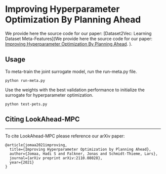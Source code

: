 # Improving Hyperparameter Optimization By Planning Ahead
We provide here the source code for our paper: [Dataset2Vec: Learning Dataset Meta-Features](We provide here the source code for our paper: [Improving Hyperparameter Optimization By Planning Ahead](https://arxiv.org/abs/2110.08028).
).

## Usage
To meta-train the joint surrogate model, run the run-meta.py file.
```
python run-meta.py 
```

Use the weights with the best validation performance to initialize the surrogate for hyperparameter optimization.

```
python test-pets.py
```

## Citing LookAhead-MPC
-----------

To cite LookAhead-MPC please reference our arXiv paper:


```
@article{jomaa2021improving,
  title={Improving Hyperparameter Optimization by Planning Ahead},
  author={Jomaa, Hadi S and Falkner, Jonas and Schmidt-Thieme, Lars},
  journal={arXiv preprint arXiv:2110.08028},
  year={2021}
}
```
